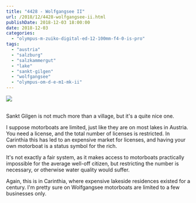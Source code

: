 ```yaml
---
title: "4428 - Wolfgangsee II"
url: /2018/12/4428-wolfgangsee-ii.html
publishDate: 2018-12-03 18:00:00
date: 2018-12-03
categories: 
  - "olympus-m-zuiko-digital-ed-12-100mm-f4-0-is-pro"
tags: 
  - "austria"
  - "salzburg"
  - "salzkammergut"
  - "lake"
  - "sankt-gilgen"
  - "wolfgangsee"
  - "olympus-om-d-e-m1-mk-ii"
---
```

<div class="container">
<div class="center"><a target="_blank" href="https://d25zfm9zpd7gm5.cloudfront.net/1200x1200/2017/20170815_114650_lr.jpg"><img class="webfeedsFeaturedVisual" src="https://d25zfm9zpd7gm5.cloudfront.net/0600x0600/2017/20170815_114650_lr.jpg" /></a></div>
</div>
<br />

Sankt Gilgen is not much more than a village, but it's a quite nice
one.

<a target="_blank" href="https://d25zfm9zpd7gm5.cloudfront.net/1200x1200/2017/20170815_113604_lr.jpg"><img style="margin: 0pt 10px 0pt 0px; float: left;" src="https://d25zfm9zpd7gm5.cloudfront.net/0150x0150/2017/20170815_113604_lr.jpg" alt="" border="0" /></a> I suppose motorboats are limited, just like
they are on most lakes in Austria. You need a license, and the total
number of licenses is restricted. In Carinthia this has led to an
expensive market for licenses, and having your own motorboat is a
status symbol for the rich.

It's not exactly a fair system, as it makes access to motorboats
practically impossible for the average well-off citizen, but
restricting the number is necessary, or otherwise water quality
would suffer.

Again, this is in Carinthia, where expensive lakeside residences
existed for a century. I'm pretty sure on Wolfgangsee motorboats are
limited to a few businesses only.